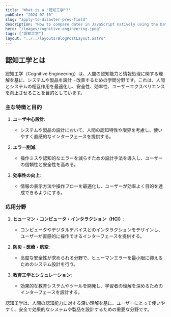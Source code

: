 ```yaml
---
title: 'What is a "認知工学"?'
pubDate: "2024-07-10"
slug: "apply-to-disaster-prev-field"
description: "How to compare dates in JavaScript natively using the Date Object, without using any third-party libraries."
hero: "/images/cognitive-engineering.jpeg"
tags: ["認知工学"]
layout: "../../layouts/BlogPostLayout.astro"
---
```


## 認知工学とは

認知工学（Cognitive Engineering）は、人間の認知能力と情報処理に関する理解を基に、システムや製品を設計・改善するための学問分野です。これは、人間とシステムの相互作用を最適化し、安全性、効率性、ユーザーエクスペリエンスを向上させることを目的としています。

### 主な特徴と目的

1. **ユーザ中心設計**:

   - システムや製品の設計において、人間の認知特性や限界を考慮し、使いやすく直感的なインターフェースを提供する。

2. **エラー削減**:

   - 操作ミスや認知的なエラーを減らすための設計手法を導入し、ユーザーの信頼性と安全性を高める。

3. **効率性の向上**:
   - 情報の表示方法や操作フローを最適化し、ユーザーが効率よく目的を達成できるようにする。

### 応用分野

1. **ヒューマン・コンピュータ・インタラクション（HCI）**:

   - コンピュータやデジタルデバイスとのインタラクションをデザインし、ユーザーが直感的に操作できるインターフェースを提供する。

2. **防災・医療・航空**:

   - 高度な安全性が求められる分野で、ヒューマンエラーを最小限に抑えるためのシステム設計を行う。

3. **教育工学とシミュレーション**:
   - 効果的な教育システムやツールを開発し、学習者の理解を深めるためのインターフェースを設計する。

認知工学は、人間の認知能力に対する深い理解を基に、ユーザーにとって使いやすく、安全で効果的なシステムや製品を設計するための重要な分野です。
